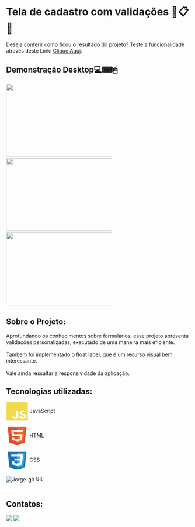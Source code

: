 <h1> Tela de cadastro com validações 📌📋📂 </h1>

Deseja conferir como ficou o resultado do projeto? Teste a funcionalidade através deste Link: [Clique Aqui](https://jorgedeaquino.github.io/formValidation/).

## **Demonstração Desktop💻⌨🖱**
<div>
<img src="" height="200px" width="290px">
<img src="" height="200px" width="290px"> 
<img src="" height="200px" width="290px"> 
</div>

<h2>Sobre o Projeto:</h2>
  
  Aprofundando os conhecimentos sobre formularios, esse projeto apresenta validações personalizadas, executado de uma maneira mais eficiente.
<br> 
<br> 
  Tambem foi implementado o float label, que é um recurso visual bem interessante.
<br> 
<br> 
  Vale ainda ressaltar a responsividade da aplicação.

<h2>Tecnologias utilizadas:</h2>

<div>
        <img align="center" alt="Jorge-Js" height="50" width="60" src="https://raw.githubusercontent.com/devicons/devicon/master/icons/javascript/javascript-plain.svg">
        <span>JavaScript</span>
</div>
	
<br> 
	
<div>
        <img align="center" alt="Jorge-HTML" height="50" width="60" src="https://raw.githubusercontent.com/devicons/devicon/master/icons/html5/html5-original.svg">
        <span>HTML</span>
</div>

<br> 
	
<div>
        <img align="center" alt="Jorge-CSS" height="50" width="60" src="https://raw.githubusercontent.com/devicons/devicon/master/icons/css3/css3-original.svg">
        <span>CSS</span>
</div>
	
<br> 
	
<div>
        <img align="center" alt="Jorge-git" height="50" width="60" src="https://cdn.jsdelivr.net/gh/devicons/devicon/icons/git/git-original.svg">
        <span>Git</span>
</div>

<br> 
  
  
<div> 
  <h2> Contatos:</h2>
  <a href="https://www.linkedin.com/in/jorge-alexandre-de-aquino/" target="_blank"><img src="https://img.shields.io/badge/-LinkedIn-%230077B5?style=for-the-badge&logo=linkedin&logoColor=white" target="_blank"></a> 
  <a href = "mailto:jorgeaamsantos@gmail.com"><img src="https://img.shields.io/badge/-Gmail-%23333?style=for-the-badge&logo=gmail&logoColor=white" target="_blank"></a>
</div>

